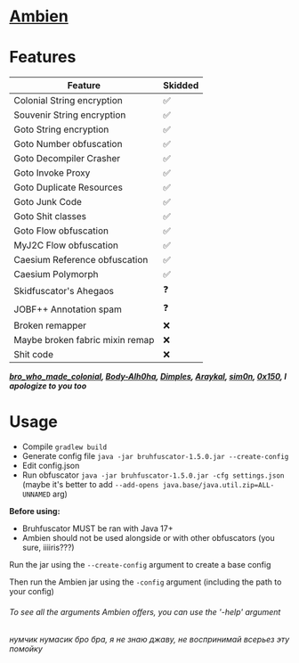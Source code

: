 
# [Ambien](https://github.com/iiiiiiiris/Ambien)

# Features
| Feature                         | Skidded |
|---------------------------------|---------|
| Colonial String encryption      | ✅       |
| Souvenir String encryption      | ✅       |
| Goto String encryption          | ✅       |
| Goto Number obfuscation         | ✅       |
| Goto Decompiler Crasher         | ✅       |
| Goto Invoke Proxy               | ✅       |
| Goto Duplicate Resources        | ✅       |
| Goto Junk Code                  | ✅       |
| Goto Shit classes               | ✅       |
| Goto Flow obfuscation           | ✅       |
| MyJ2C Flow obfuscation          | ✅       |
| Caesium Reference obfuscation   | ✅       |
| Caesium Polymorph               | ✅       |
| Skidfuscator's Ahegaos          | ❓       |
| JOBF++ Annotation spam          | ❓       |
| Broken remapper                 | ❌       |
| Maybe broken fabric mixin remap | ❌       |
| Shit code                       | ❌       |

**_[bro_who_made_colonial](https://github.com/ColonialBuilders/ColonialObfuscator), [Body-Alh0ha](https://github.com/Body-Alhoha/Souvenir), [Dimples](https://github.com/Dimples1337/goto-java-obfuscator), [Araykal](https://github.com/MyJ2c/Open-MyJ2c), [sim0n](https://github.com/sim0n/Caesium), [0x150](https://github.com/0x3C50), I apologize to you too_**

# Usage
* Compile `gradlew build`
* Generate config file `java -jar bruhfuscator-1.5.0.jar --create-config`
* Edit config.json
* Run obfuscator `java -jar bruhfuscator-1.5.0.jar -cfg settings.json` (maybe it's better to add `--add-opens java.base/java.util.zip=ALL-UNNAMED` arg)

**Before using:**
* Bruhfuscator MUST be ran with Java 17+
* Ambien should not be used alongside or with other obfuscators (you sure, iiiiris???)

Run the jar using the `--create-config` argument to create a base config

Then run the Ambien jar using the `-config` argument (including the path to your config)

###### To see all the arguments Ambien offers, you can use the '-help' argument


###### нумчик нумасик бро бра, я не знаю джаву, не воспринимай всерьез эту помойку
